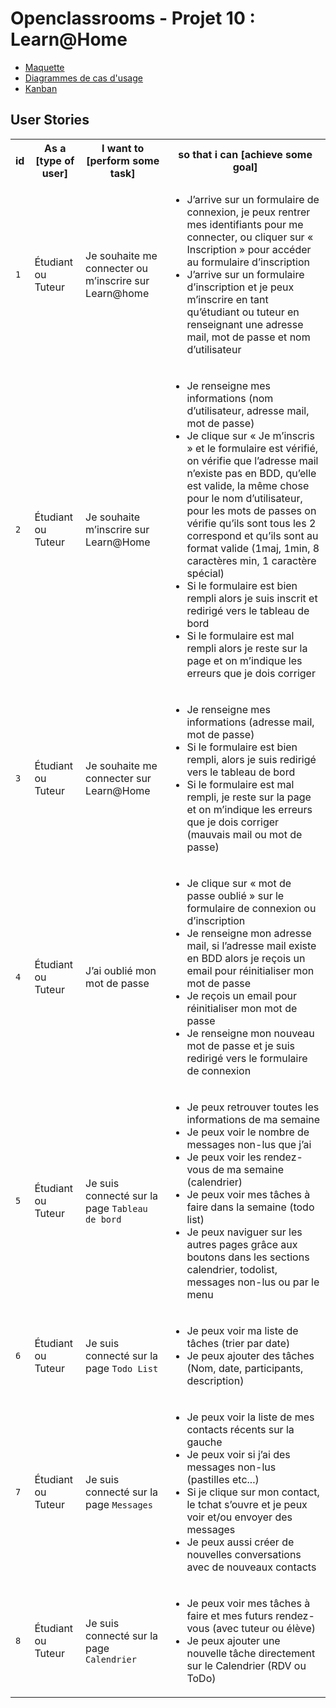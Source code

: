# Openclassrooms - Projet 10 : Learn@Home

-   [Maquette](https://www.figma.com/file/HSalmufThELKErfAZrw35N/Learn%40Home?type=design&node-id=0%3A1&t=M8t2obJkDaZ1dWxx-1)
-   [Diagrammes de cas d'usage](https://github.com/floriansimunek/OC-P10/blob/master/Diagrammes%20de%20cas%20d%E2%80%99usage.pdf)
-   [Kanban](https://github.com/users/floriansimunek/projects/4)

## User Stories

<table>
  <tr>
    <th>id</th>
    <th>As a [type of user]</th>
    <th>I want to [perform some task]</th>
    <th>so that i can [achieve some goal]</th>
  </tr>

  <tr>
    <td><code>1</code></td>
    <td>Étudiant ou Tuteur</td>
    <td>Je souhaite me connecter ou m’inscrire sur Learn@home</td>
	<td>
		<ul>
			<li>J’arrive sur un formulaire de connexion, je peux rentrer mes identifiants pour me connecter, ou cliquer sur « Inscription » pour accéder au formulaire d’inscription</li>
			<li>J’arrive sur un formulaire d’inscription et je peux m’inscrire en tant qu’étudiant ou tuteur en renseignant une adresse mail, mot de passe et nom d’utilisateur</li>
		</ul>
	</td>
  </tr>
  <tr>
    <td><code>2</code></td>
    <td>Étudiant ou Tuteur</td>
    <td>Je souhaite m’inscrire sur Learn@Home</td>
	<td>
		<ul>
			<li>Je renseigne mes informations (nom d’utilisateur, adresse mail, mot de passe)</li>
			<li>Je clique sur « Je m’inscris » et le formulaire est vérifié, on vérifie que l’adresse mail n’existe pas en BDD, qu’elle est valide, la même chose pour le nom d’utilisateur, pour les mots de passes on vérifie qu’ils sont tous les 2 correspond et qu’ils sont au format valide (1maj, 1min, 8 caractères min, 1 caractère spécial)</li>
			<li>Si le formulaire est bien rempli alors je suis inscrit et redirigé vers le tableau de bord</li>
			<li>Si le formulaire est mal rempli alors je reste sur la page et on m’indique les erreurs que je dois corriger</li>
		</ul>
	</td>
  </tr>
  <tr>
    <td><code>3</code></td>
    <td>Étudiant ou Tuteur</td>
    <td>Je souhaite me connecter sur Learn@Home</td>
	<td>
		<ul>
			<li>Je renseigne mes informations (adresse mail, mot de passe)</li>
			<li>Si le formulaire est bien rempli, alors je suis redirigé vers le tableau de bord</li>
			<li>Si le formulaire est mal rempli, je reste sur la page et on m’indique les erreurs que je dois corriger (mauvais mail ou mot de passe)</li>
		</ul>
	</td>
  </tr>
  <tr>
    <td><code>4</code></td>
    <td>Étudiant ou Tuteur</td>
    <td>J’ai oublié mon mot de passe</td>
	<td>
		<ul>
			<li>Je clique sur « mot de passe oublié » sur le formulaire de connexion ou d’inscription</li>
			<li>Je renseigne mon adresse mail, si l’adresse mail existe en BDD alors je reçois un email pour réinitialiser mon mot de passe</li>
			<li>Je reçois un email pour réinitialiser mon mot de passe</li>
			<li>Je renseigne mon nouveau mot de passe et je suis redirigé vers le formulaire de connexion</li>
		</ul>
	</td>
  </tr>
  <tr>
    <td><code>5</code></td>
    <td>Étudiant ou Tuteur</td>
    <td>Je suis connecté sur la page <code>Tableau de bord</code></td>
	<td>
		<ul>
			<li>Je peux retrouver toutes les informations de ma semaine</li>
			<li>Je peux voir le nombre de messages non-lus que j’ai</li>
			<li>Je peux voir les rendez-vous de ma semaine (calendrier)</li>
			<li>Je peux voir mes tâches à faire dans la semaine (todo list)</li>
			<li>Je peux naviguer sur les autres pages grâce aux boutons dans les sections calendrier, todolist, messages non-lus ou par le menu</li>
		</ul>
	</td>
  </tr>
  <tr>
    <td><code>6</code></td>
    <td>Étudiant ou Tuteur</td>
    <td>Je suis connecté sur la page <code>Todo List</code></td>
	<td>
		<ul>
			<li>Je peux voir ma liste de tâches (trier par date)</li>
			<li>Je peux ajouter des tâches (Nom, date, participants, description)</li>
		</ul>
	</td>
  </tr>
    <tr>
    <td><code>7</code></td>
    <td>Étudiant ou Tuteur</td>
    <td>Je suis connecté sur la page <code>Messages</code></td>
	<td>
		<ul>
			<li>Je peux voir la liste de mes contacts récents sur la gauche</li>
			<li>Je peux voir si j’ai des messages non-lus (pastilles etc...)</li>
			<li>Si je clique sur mon contact, le tchat s’ouvre et je peux voir et/ou envoyer des messages</li>
			<li>Je peux aussi créer de nouvelles conversations avec de nouveaux contacts</li>
		</ul>
	</td>
  </tr>
  <tr>
    <td><code>8</code></td>
    <td>Étudiant ou Tuteur</td>
    <td>Je suis connecté sur la page <code>Calendrier</code></td>
	<td>
		<ul>
			<li>Je peux voir mes tâches à faire et mes futurs rendez-vous (avec tuteur ou élève)</li>
			<li>Je peux ajouter une nouvelle tâche directement sur le Calendrier (RDV ou ToDo)</li>
		</ul>
	</td>
  </tr>
</table>
